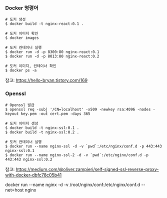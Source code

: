### Docker 명령어
```
# 도커 생성
$ docker build -t nginx-react:0.1 .

# 도커 이미지 확인
$ docker images

# 도커 컨테이너 실행
$ docker run -d -p 8300:80 nginx-react:0.1
$ docker run -d -p 8013:80 nginx-react:0.2

# 도커 이미지, 컨테이너 확인
$ docker ps -a
```

참고: https://hello-bryan.tistory.com/169


### Openssl

```
# Openssl 발급
$ openssl req -subj '/CN=localhost' -x509 -newkey rsa:4096 -nodes -keyout key.pem -out cert.pem -days 365

# 도커 이미지 생성
$ docker build -t nginx-ssl:0.1 .
$ docker build -t nginx-ssl:0.2 .

# 도커 컨테이너 실행
$ docker run --name nginx-ssl -d -v `pwd`:/etc/nginx/conf.d -p 443:443 nginx-ssl:0.1
$ docker run --name nginx-ssl-2 -d -v `pwd`:/etc/nginx/conf.d -p 443:443 nginx-ssl:0.2
```

참고: https://medium.com/@oliver.zampieri/self-signed-ssl-reverse-proxy-with-docker-dbfc78c05b41


docker run --name nginx -d -v /root/nginx/conf:/etc/nginx/conf.d --net=host nginx